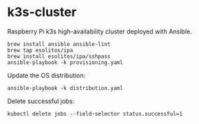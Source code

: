# k3s-cluster

Raspberry Pi k3s high-availability cluster deployed with Ansible.

```shell
brew install ansible ansible-lint
brew tap esolitos/ipa
brew install esolitos/ipa/sshpass
ansible-playbook -k provisioning.yaml
```

Update the OS distribution:

```shell
ansible-playbook -k distribution.yaml
```

Delete successful jobs:

```shell
kubectl delete jobs --field-selector status.successful=1
```
